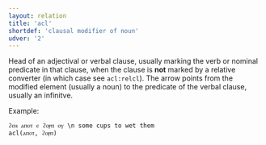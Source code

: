 ```yaml
---
layout: relation
title: 'acl'
shortdef: 'clausal modifier of noun'
udver: '2'
---
```


Head of an adjectival or verbal clause, usually marking the verb or nominal predicate in that clause, when the clause is **not** marked by a relative converter (in which case see `acl:relcl`). The arrow points from the modified element (usually a noun) to the predicate of the verbal clause, usually an infinitve.

Example:

~~~ sdparse
ϩⲉⲛ ⲁⲡⲟⲧ ⲉ ϩⲟⲣⲡ ⲟⲩ \n some cups to wet them
acl(ⲁⲡⲟⲧ, ϩⲟⲣⲡ)
~~~

<!-- Interlanguage links updated Po lis 14 15:35:02 CET 2022 -->
